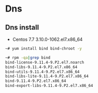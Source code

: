 # Dns

## Dns install

- Centos 7.7  3.10.0-1062.el7.x86_64

```bash
~# yum install bind bind-chroot -y 

~# rpm -qa|grep bind
bind-license-9.11.4-9.P2.el7.noarch
bind-libs-9.11.4-9.P2.el7.x86_64
bind-utils-9.11.4-9.P2.el7.x86_64
bind-libs-lite-9.11.4-9.P2.el7.x86_64
bind-9.11.4-9.P2.el7.x86_64
bind-export-libs-9.11.4-9.P2.el7.x86_64

```

